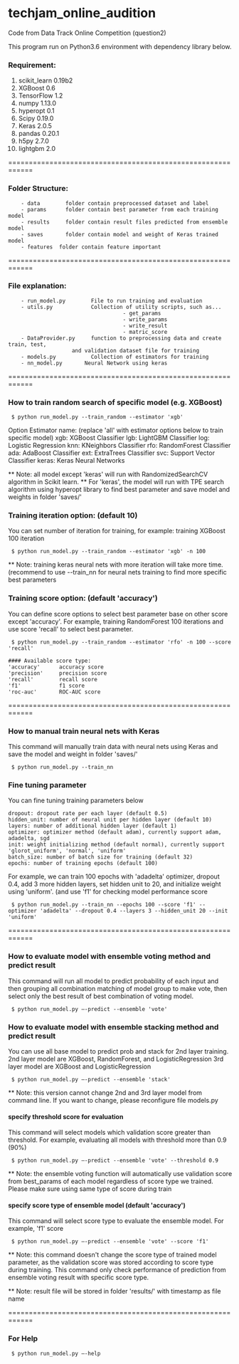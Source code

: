 # techjam_online_audition
Code from Data Track Online Competition (question2)

This program run on Python3.6 environment with dependency library below.

### Requirement:
1. scikit_learn 0.19b2
2. XGBoost 0.6
3. TensorFlow 1.2
4. numpy 1.13.0
5. hyperopt 0.1
6. Scipy 0.19.0
7. Keras 2.0.5
8. pandas 0.20.1
9. h5py 2.7.0
10. lightgbm 2.0

============================================================
### Folder Structure:
		- data		  folder contain preprocessed dataset and label
		- params	  folder contain best parameter from each training model
		- results	  folder contain result files predicted from ensemble model
		- saves		  folder contain model and weight of Keras trained model
		- features  folder contain feature important
    
============================================================
### File explanation:
		- run_model.py		  File to run training and evaluation 
		- utils.py		      Collection of utility scripts, such as...
							            - get_params
							            - write_params
							            - write_result
							            - matric_score
		- DataProvider.py	  function to preprocessing data and create train, test, 						
                        and validation dataset file for training
		- models.py		      Collection of estimators for training
		- nn_model.py       Neural Network using keras

============================================================
### How to train random search of specific model (e.g. XGBoost)
```
 $ python run_model.py --train_random --estimator 'xgb'
```
	
Option Estimator name: (replace 'all' with estimator options below to train specific model)
    xgb: XGBoost Classifier
    lgb: LightGBM Classifier
    log: Logistic Regression
    knn: KNeighbors Classifier
    rfo: RandomForest Classifier 
    ada: AdaBoost Classifier
    ext: ExtraTrees Classifier
    svc: Support Vector Classifier
    keras: Keras Neural Networks

 ** Note: all model except 'keras' will run with RandomizedSearchCV algorithm in Scikit learn. 
 ** For 'keras', the model will run with TPE search algorithm using hyperopt library to find best parameter and save model and weights in folder 'saves/'

 ### Training iteration option: (default 10)
You can set number of iteration for training, for example: training XGBoost 100 iteration
```
 $ python run_model.py --train_random --estimator 'xgb' -n 100
```
** Note: training keras neural nets with more iteration will take more time. (recommend to use --train_nn for neural nets training to find more specific best parameters

 ### Training score option: (default 'accuracy')
You can define score options to select best parameter base on other score except 'accuracy'. For example, training RandomForest 100 iterations and use score 'recall' to select best parameter.
```
 $ python run_model.py --train_random --estimator 'rfo' -n 100 --score 'recall'
```
	#### Available score type:
	'accuracy' 		accuracy score
	'precision'		precision score
	'recall'		recall score
	'f1'			f1 score
	'roc-auc'		ROC-AUC score

============================================================
### How to manual train neural nets with Keras
This command will manually train data with neural nets using Keras and save the model and weight in folder 'saves/'
```
 $ python run_model.py --train_nn 
```
 ### Fine tuning parameter
You can fine tuning training parameters below
	
	dropout: dropout rate per each layer (default 0.5)
	hidden_unit: number of neural unit per hidden layer (default 10)
	layers: number of additional hidden layer (default 1)
	optimizer: optimizer method (default adam), currently support adam, adadelta, sgd
	init: weight initializing method (default normal), currently support 'glorot_uniform', 'normal', 'uniform'
	batch_size: number of batch size for training (default 32)
	epochs: number of training epochs (default 100)
	
For example, we can train 100 epochs with 'adadelta' optimizer, dropout 0.4, add 3 more hidden layers, set hidden unit to 20, and initialize weight using 'uniform'. (and use 'f1' for checking model performance score
```
 $ python run_model.py --train_nn --epochs 100 --score 'f1' --optimizer 'adadelta' --dropout 0.4 --layers 3 --hidden_unit 20 --init 'uniform'
```
============================================================
### How to evaluate model with ensemble voting method and predict result
This command will run all model to predict probability of each input and then grouping all combination matching of model group to make vote, then select only the best result of best combination of voting model.
```
 $ python run_model.py —-predict --ensemble 'vote'
```

### How to evaluate model with ensemble stacking method and predict result
You can use all base model to predict prob and stack for 2nd layer training.
2nd layer model are XGBoost, RandomForest, and LogisticRegression
3rd layer model are XGBoost and LogisticRegression
```
 $ python run_model.py —-predict --ensemble 'stack'
```
** Note: this version cannot change 2nd and 3rd layer model from command line. If you want to change, please reconfigure file models.py 

 #### specify threshold score for evaluation 
This command will select models which validation score greater than threshold. For example, evaluating all models with threshold more than 0.9 (90%)
```
 $ python run_model.py —-predict --ensemble 'vote' --threshold 0.9
```
** Note: the ensemble voting function will automatically use validation score from best_params of each model regardless of score type we trained. Please make sure using same type of score during train

 #### specify score type of ensemble model (default 'accuracy')
This command will select score type to evaluate the ensemble model. For example, 'f1' score
```
 $ python run_model.py —-predict --ensemble 'vote' --score 'f1'
```
** Note: this command doesn't change the score type of trained model parameter, as the validation score was stored according to score type during training. This command only check performance of prediction from ensemble voting result with specific score type.

** Note: result file will be stored in folder 'results/' with timestamp as file name

============================================================
### For Help
```
 $ python run_model.py —-help
```
